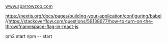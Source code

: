 www.sparrowzoo.com

https://nextjs.org/docs/pages/building-your-application/configuring/babel
//https://stackoverflow.com/questions/59138677/how-to-turn-on-the-throwifnamespace-flag-in-react-js


pm2 start npm -- start

